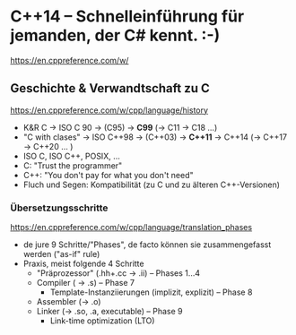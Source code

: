 # C++14 – Schnelleinführung für jemanden, der C# kennt. :-)

https://en.cppreference.com/w/

## Geschichte & Verwandtschaft zu C
https://en.cppreference.com/w/cpp/language/history
* K&R C → ISO C 90 → (C95) → **C99** (→ C11 → C18 …) 
* "C with clases" → ISO C++98 → (C++03) → **C++11** → C++14 (→ C++17 → C++20 … )
* ISO C, ISO C++, POSIX, …
* C: "Trust the programmer"
* C++: "You don't pay for what you don't need"
* Fluch und Segen: Kompatibilität (zu C und zu älteren C++-Versionen)

###  Übersetzungsschritte
https://en.cppreference.com/w/cpp/language/translation_phases
* de jure 9 Schritte/"Phases", de facto können sie zusammengefasst werden ("as-if" rule)
* Praxis, meist folgende 4 Schritte
  * "Präprozessor" (.hh+.cc → .ii) – Phases 1…4
  * Compiler ( → .s) – Phase 7
    * Template-Instanziierungen (implizit, explizit) – Phase 8
  * Assembler (→ .o)
  * Linker (→ .so, .a, executable) – Phase 9
    * Link-time optimization (LTO)
